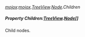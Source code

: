 _[mojox](../../modules/mojox/mojox-module.md):[mojox](../../modules/mojox/mojox-module.md).[TreeView](../../modules/mojox/mojox-treeview.md).[Node](../../modules/mojox/mojox-treeview-node.md).Children_
##### Property Children:[TreeView](../../modules/mojox/mojox-treeview.md).[Node](../../modules/mojox/mojox-treeview-node.md)[]
Child nodes.
